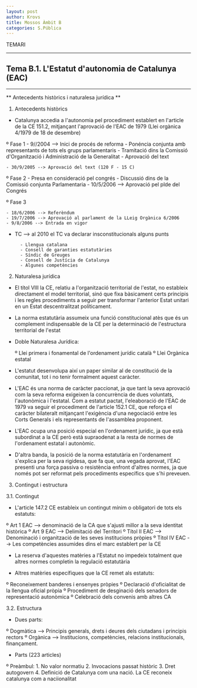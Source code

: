 ```yaml
---
layout: post
author: Krovs
title: Mossos Àmbit B
categories: S.Pública
---
```


TEMARI

---

## Tema B.1. L'Estatut d'autonomia de Catalunya (EAC) ##

---

** Antecedents històrics i naturalesa jurídica **


 1. Antecedents històrics


 - Catalunya accedia a l'autonomia pel procediment establert en l'article de la CE 151.2, mitjançant l'aprovació de l'EAC de 1979 (Llei orgànica 4/1979 de 18 de desembre)

 º Fase 1
    - 9//2004 --> Inici de procés de reforma
                  - Ponéncia conjunta amb representants de tots els grups parlamentaris
                  - Tramitació dins la Comissió d'Organització i Administració de la Generalitat
                  - Aprovació del text

    - 30/9/2005 --> Aprovació del text (120 F - 15 C)


 º Fase 2
    - Presa en consideració pel congrés 
    - Discussió dins de la Comissió conjunta Parlamentaria
    - 10/5/2006 --> Aprovació pel plde del Congrés

 º Fase 3

    - 18/6/2006 --> Referèndum
    - 19/7/2006 --> Aprovació al parlament de la LLeig Orgànica 6/2006
    - 9/8/2006 --> Entrada en vigor


- TC --> al 2010 el TC va declarar insconstitucionals alguns punts

        - Llengua catalana
        - Consell de garanties estatutàries
        - Síndic de Greuges 
        - Consell de Justícia de Catalunya
        - Algunes competències




2. Naturalesa jurídica 



 - El títol VIII la CE, relatiu a l'organització territorial de l'estat, no estableix directament el model territorial, sinó que fixa bàsicament certs principis i les regles procediments a seguir per transformar l'anterior Estat unitari en un Estat descentralitzat políticament.

 - La norma estatutària assumeix una funció constitucional atès que és un complement indispensable de la CE per la determinació de l'estructura territorial de l'estat

 - Doble Naturalesa Jurídica:

   º Llei primera i fonamental de l'ordenament jurídic català
   º Llei Orgànica estatal


 - L'estatut desenvolupa així un paper similar al de constitució de la comunitat, tot i no tenir formalment aquest caràcter.

 - L'EAC és una norma de caràcter paccionat, ja que tant la seva aprovació com la seva reforma exigeixen la concurrència de dues voluntats, l'autonòmica i l'estatal. Com a estatut pactat, l'eleaboració de l'EAC de 1979 va seguir el procediment de l'article 152.1 CE, que reforça el caràcter bilateralt mitjançant l'exigència d'una negociació entre les Corts Generals i els representants de l'assamblea proponent.

 - L'EAC ocupa una posició especial en l'ordenament jurídic, ja que està subordinat a la CE però està supraodenat a la resta de normes de l'ordenament estatal i autonòmic.

 - D'altra banda, la posició de la norma estatutària en l'ordenament s'explica per la seva rigidesa, que fa que, una vegada aprovat, l'EAC presenti una força passiva o resistència enfront d'altres normes, ja que només pot ser reformat pels procediments específics que s'hi preveuen.


3. Contingut i estructura


  3.1. Contingut 

  - L'article 147.2 CE estableix un contingut mínim o obligatori de tots els estatuts:

  º Art 1 EAC --> denominació de la CA que s'ajusti millor a la seva identitat històrica
  º Art 9 EAC --> Delimitació del Territori
  º Títol II EAC --> Denominació i organització de les seves institucions pròpies
  º Títol IV EAC --> Les competències assumides dins el marc establert per la CE 

  - La reserva d'aquestes matèries a l'Estatut no impedeix totalment que altres normes completin la regulació estatutària

  - Altres matèries específiques que la CE remet als estatuts:

  º Reconeixement banderes i ensenyes pròpies
  º Declaració d'oficialitat de la llengua oficial pròpia
  º Procediment de desginació dels senadors de representació autonòmica
  º Celebració dels convenis amb altres CA


  3.2. Estructura

  - Dues parts:

  º Dogmàtica --> Principis generals, drets i deures dels ciutadans i principis rectors
  º Orgànica --> Institucions, competències, relacions institucionals, finançament.


  - Parts (223 articles)

  º Preàmbul:
             1. No valor normatiu
             2. Invocacions passat històric
             3. Dret autogovern
             4. Definició de Catalunya com una nació. La CE reconeix catalunya com a naciionalitat 



























 


































































































